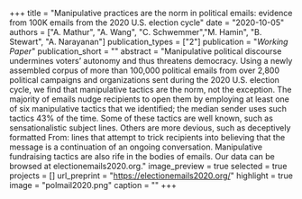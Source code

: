 +++
title = "Manipulative practices are the norm in political emails: evidence from 100K emails from the 2020 U.S. election cycle"
date = "2020-10-05"
authors = ["A. Mathur", "A. Wang", "C. Schwemmer","M. Hamin", "B. Stewart", "A. Narayanan"]
publication_types = ["2"]
publication = "_Working Paper_"
publication_short = ""
abstract = "Manipulative political discourse undermines voters’ autonomy and thus threatens democracy. Using a newly assembled corpus of more than 100,000 political emails from over 2,800 political campaigns and organizations sent during the 2020 U.S. election cycle, we find that manipulative tactics are the norm, not the exception. The majority of emails nudge recipients to open them by employing at least one of six manipulative tactics that we identified; the median sender uses such tactics 43% of the time. Some of these tactics are well known, such as sensationalistic subject lines. Others are more devious, such as deceptively formatted From: lines that attempt to trick recipients into believing that the message is a continuation of an ongoing conversation. Manipulative fundraising tactics are also rife in the bodies of emails. Our data can be browsed at electionemails2020.org."
image_preview = true
selected = true
projects = []
url_preprint = "https://electionemails2020.org/"
highlight = true
image = "polmail2020.png"
caption = ""
+++

